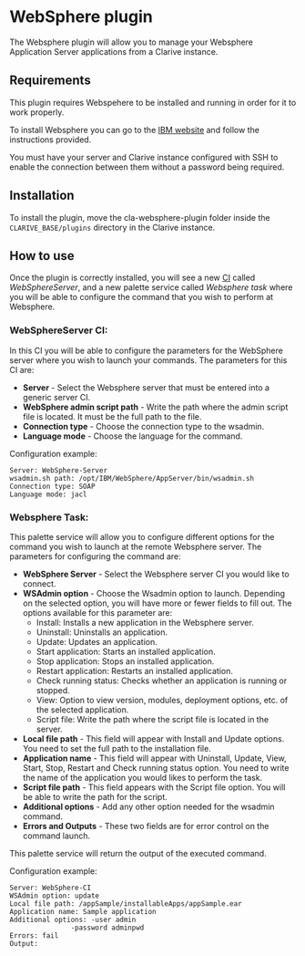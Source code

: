 
# WebSphere plugin

The Websphere plugin will allow you to manage your Websphere Application Server applications from a Clarive instance.

## Requirements

This plugin requires Webspehere to be installed and running in order for it to work properly.

To install Websphere you can go to the [IBM website](http://www.ibm.com/us-en/) and follow the instructions provided.

You must have your server and Clarive instance configured with SSH to enable the connection between them without a password being required.

## Installation

To install the plugin, move the cla-websphere-plugin folder inside the `CLARIVE_BASE/plugins`
directory in the Clarive instance.

## How to use

Once the plugin is correctly installed, you will see a new [CI](/concepts/ci) called *WebSphereServer*, and a new palette service called *Websphere task* where you will be able to configure the command that you wish to perform at Websphere.

### WebSphereServer CI:

In this CI you will be able to configure the parameters for the WebSphere server where you wish to launch your commands.
The parameters for this CI are:
- **Server** - Select the Websphere server that must be entered into a generic server CI.
- **WebSphere admin script path** - Write the path where the admin script file is located. It must be the full path to the file.
- **Connection type**  - Choose the connection type to the wsadmin.
- **Language mode** - Choose the language for the command.

Configuration example:

    Server: WebSphere-Server
    wsadmin.sh path: /opt/IBM/WebSphere/AppServer/bin/wsadmin.sh
    Connection type: SOAP 
    Language mode: jacl


### Websphere Task:

This palette service will allow you to configure different options for the command you wish to launch at the remote Websphere server.
The parameters for configuring the command are:

- **WebSphere Server** - Select the Websphere server CI you would like to connect.
- **WSAdmin option** - Choose the Wsadmin option to launch. Depending on the selected option, you will have more or fewer fields to fill out.
The options available for this parameter are:
    - Install: Installs a new application in the Websphere server.
    - Uninstall: Uninstalls an application.
    - Update: Updates an application.
    - Start application: Starts an installed application.
    - Stop application: Stops an installed application.
    - Restart application: Restarts an installed application.
    - Check running status: Checks whether an application is running or stopped.
    - View: Option to view version, modules, deployment options, etc. of the selected application. 
    - Script file: Write the path where the script file is located in the server.
- **Local file path** - This field will appear with Install and Update options. You need to set the full path to the installation file.
- **Application name** - This field will appear with Uninstall, Update, View, Start, Stop, Restart and Check running status option. You need to write the name of the application you would likes to perform the task.
- **Script file path** - This field appears with the Script file option. You will be able to write the path for the script.
- **Additional options** - Add any other option needed for the wsadmin command.
- **Errors and Outputs** - These two fields are for error control on the command launch.

This palette service will return the output of the executed command.

Configuration example:

    Server: WebSphere-CI
    WSAdmin option: update
    Local file path: /appSample/installableApps/appSample.ear
    Application name: Sample application
    Additional options: -user admin
                   -password adminpwd
    Errors: fail
    Output: 
